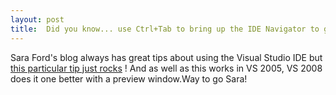 ```yaml
---
layout: post
title:  Did you know... use Ctrl+Tab to bring up the IDE Navigator to get a bird's eye view and navigation of all open files and tool windows in Visual Studio?
---
```

Sara Ford's blog always has great tips about using the Visual Studio IDE but [this particular tip just rocks](http://blogs.msdn.com/saraford/archive/2008/01/04/did-you-know-use-ctrl-tab-to-bring-up-the-ide-navigator-to-get-a-bird-s-eye-view-and-navigation-of-all-open-files-and-tool-windows-in-visual-studio.aspx) ! And as well as this works in VS 2005, VS 2008 does it one better with a preview window.Way to go Sara! 
